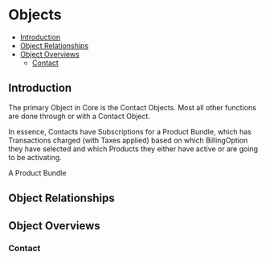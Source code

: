 # Objects

 - [Introduction](#markdown-header-introduction)
 - [Object Relationships](#markdown-header-object-relationships)
 - [Object Overviews](#markdown-header-object-overviews)
    - [Contact](#markdown-header-contact)

## Introduction
The primary Object in Core is the Contact Objects. Most all other functions
are done through or with a Contact Object. 

In essence, Contacts have Subscriptions for a Product Bundle, which has Transactions 
charged (with Taxes applied) based on which BillingOption they have selected and
which Products they either have active or are going to be activating.


A Product Bundle 

## Object Relationships




## Object Overviews


### Contact